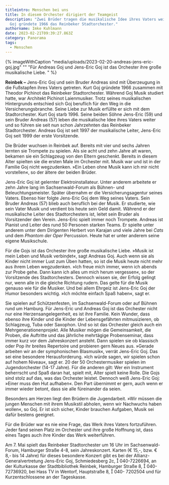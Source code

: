 ```yaml
---
titleintro: Menschen bei uns
title: In diesem Orchester dirigiert der Teamgeist
description: "Zwei Brüder tragen die musikalische Idee ihres Vaters weiter: Kurt
  Goj gründete 1966 das Reinbeker Stadtorchester."
authorname: Imke Kuhlmann
date: 2023-02-21T09:39:27.863Z
category: Panorama
tags:
  - Menschen
---
```

{% imageWithCaption "media/uploads/2023-02-20-andreas-jens-eric-goj.jpg" "" "Für Andreas Goj und Jens-Eric Goj ist das Orchester ihre große musikalische Liebe.  " %}

**Reinbek –** Jens-Eric Goj und sein Bruder Andreas sind mit Überzeugung in die Fußstapfen ihres Vaters getreten. Kurt Goj gründete 1966 zusammen mit Theodor Pichinot das Reinbeker Stadtorchester. Während Goj Musik studiert hatte, war Architekt Pichinot Laienmusiker. Trotz seines musikalischen Hintergrunds entschied sich Goj beruflich für den Weg in die Versicherungsbranche. Seine Liebe zur Musik erfüllte er sich mit dem Stadtorchester. Kurt Goj starb 1996. Seine beiden Söhne Jens-Eric (59) und sein Bruder Andreas (57) leben die musikalische Idee ihres Vaters weiter und so führen sie seit nun schon Jahrzehnten das Reinbeker Stadtorchester. Andreas Goj ist seit 1997 der musikalische Leiter, Jens-Eric Goj seit 1999 der erste Vorsitzende.

Die Brüder wuchsen in Reinbek auf. Bereits mit vier und sechs Jahren lernten sie Trompete zu spielen. Als sie acht und zehn Jahre alt waren, bekamen sie ein Schlagzeug von den Eltern geschenkt. Bereits in diesem Alter spielten sie die ersten Male im Orchester mit. Musik war und ist in der Familie Goj nicht wegzudenken. »Ein Leben ohne Musik kann ich mir nicht vorstellen«, so der ältere der beiden Brüder.

Jens-Eric Goj ist gelernter Elektroinstallateur. Unter anderem arbeitete er zehn Jahre lang im Sachsenwald-Forum als Bühnen- und Beleuchtungsmeister. Später übernahm er die Versicherungsagentur seines Vaters. Ebenso hier folgte Jens-Eric Goj dem Weg seines Vaters. Sein Bruder Andreas (57) blieb auch beruflich bei der Musik. Er studierte, wie sein Vater Musik und verdient bis heute sein Geld damit. Während er der musikalische Leiter des Stadtorchesters ist, leitet sein Bruder als Vorsitzender den Verein. Jens-Eric spielt immer noch Trompete. Andreas ist Pianist und Leiter des rund 50 Personen starken Teams. Er spielte unter anderem unter dem Dirigenten Herbert von Karajan und viele Jahre bei *Cats* und dem *Phantom der Oper* Percussion. Heute hat er unter anderem seine eigene Musikschule. 

Für die Gojs ist das Orchester ihre große musikalische Liebe. »Musik ist mein Leben und Musik verbindet«, sagt Andreas Goj. Auch wenn sie als Kinder nicht immer Lust zum Üben hatten, so ist die Musik heute nicht mehr aus ihrem Leben wegzudenken. »Ich freue mich immer, wenn ich abends zur Probe gehe. Dann kann ich alles um mich herum vergessen«, so der Vorsitzende des Stadtorchesters. Dennoch wissen sie, der Erfolg gelingt nur, wenn alle in die gleiche Richtung rudern. Das gelte für die Musik genauso wie für die Musiker. Und bei allem Ehrgeiz ist Jens-Eric Goj der Humor besonders wichtig. »Ich möchte einfach Spaß haben«, sagt er. 

Sie spielen auf Schützenfesten, im Sachsenwald-Forum oder auf Bühnen rund um Hamburg. Für Jens-Eric und Andreas Goj ist das Orchester nicht nur eine Herzensangelegenheit, es ist ihre Familie. Kein Wunder, dass ebenso ihre Kinder und die Kinder der Lebensgefährten mitmusizieren, ob Schlagzeug, Tuba oder Saxophon. Und so ist das Orchester gleich auch ein Mehrgenerationenprojekt. Alle Musiker mögen die Gemeinsamkeit, die Proben, die Auftritte und das jährliche mehrtägige Probenseminar, dass immer kurz vor dem Jahreskonzert ansteht. Dann spielen sie ob klassisch oder Pop ihr breites Repertoire und probieren gern Neues aus. »Gerade arbeiten wir an der symphonischen Blasmusik«, verrät Jens-Eric Goj. Das sei eine besondere Herausforderung. »Ich würde sagen, wir spielen schon auf hohem Niveau«, sagt er. 20 der 50 Orchestermusiker spielen im Jugendorchester (14-17 Jahre). Für die anderen gilt: Wer ein Instrument beherrscht und Spaß daran hat, spielt mit, Alter spielt keine Rolle. Die Gojs sind stolz auf das, was das Orchester leistet. Dennoch weiß Jens-Eric Goj: »Einer muss den Hut aufhaben«. Den Part übernimmt er gern, auch wenn er immer wieder betont, dass sie alle füreinander da seien.

Besonders am Herzen liegt den Brüdern die Jugendarbeit. »Wir müssen die jungen Menschen mit ihrem Musikstil abholen, wenn wir Nachwuchs haben wollen«, so Goj. Er ist sich sicher, Kinder brauchen Aufgaben, Musik sei dafür bestens geeignet.

Für die Brüder war es nie eine Frage, das Werk ihres Vaters fortzuführen. Jeder fand seinen Platz im Orchester und ihre große Hoffnung ist, dass eines Tages auch ihre Kinder das Werk weiterführen. 

Am 7. Mai spielt das Reinbeker Stadtorchester um 16 Uhr im Sachsenwald-Forum, Hamburger Straße 4-8, sein Jahreskonzert. Karten (€ 15,-, bzw. € 8,- bis 14 Jahre) für dieses besondere Konzert gibt es bei der Allianz-Generalvertretung Jens-Eric Goj, Schmiedesberg 2c,  040-7226694, an der Kulturkasse der Stadtbibliothek Reinbek, Hamburger Straße 8,  040-72736920, bei Hass TV in Wentorf, Hauptstraße 8,  040- 7202504 und für Kurzentschlossene an der Tageskasse.